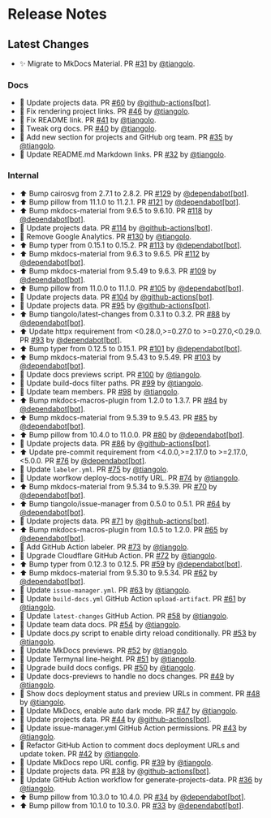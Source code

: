 # Release Notes

## Latest Changes

* ✨ Migrate to MkDocs Material. PR [#31](https://github.com/tiangolo/tiangolo.com/pull/31) by [@tiangolo](https://github.com/tiangolo).

### Docs

* 🔧 Update projects data. PR [#60](https://github.com/tiangolo/tiangolo.com/pull/60) by [@github-actions[bot]](https://github.com/apps/github-actions).
* 📝 Fix rendering project links. PR [#46](https://github.com/tiangolo/tiangolo.com/pull/46) by [@tiangolo](https://github.com/tiangolo).
* 📝 Fix README link. PR [#41](https://github.com/tiangolo/tiangolo.com/pull/41) by [@tiangolo](https://github.com/tiangolo).
* 📝 Tweak org docs. PR [#40](https://github.com/tiangolo/tiangolo.com/pull/40) by [@tiangolo](https://github.com/tiangolo).
* 📝 Add new section for projects and GitHub org team. PR [#35](https://github.com/tiangolo/tiangolo.com/pull/35) by [@tiangolo](https://github.com/tiangolo).
* 📝 Update README.md Markdown links. PR [#32](https://github.com/tiangolo/tiangolo.com/pull/32) by [@tiangolo](https://github.com/tiangolo).

### Internal

* ⬆ Bump cairosvg from 2.7.1 to 2.8.2. PR [#129](https://github.com/tiangolo/tiangolo.com/pull/129) by [@dependabot[bot]](https://github.com/apps/dependabot).
* ⬆ Bump pillow from 11.1.0 to 11.2.1. PR [#121](https://github.com/tiangolo/tiangolo.com/pull/121) by [@dependabot[bot]](https://github.com/apps/dependabot).
* ⬆ Bump mkdocs-material from 9.6.5 to 9.6.10. PR [#118](https://github.com/tiangolo/tiangolo.com/pull/118) by [@dependabot[bot]](https://github.com/apps/dependabot).
* 🔧 Update projects data. PR [#114](https://github.com/tiangolo/tiangolo.com/pull/114) by [@github-actions[bot]](https://github.com/apps/github-actions).
* 🔧 Remove Google Analytics. PR [#130](https://github.com/tiangolo/tiangolo.com/pull/130) by [@tiangolo](https://github.com/tiangolo).
* ⬆ Bump typer from 0.15.1 to 0.15.2. PR [#113](https://github.com/tiangolo/tiangolo.com/pull/113) by [@dependabot[bot]](https://github.com/apps/dependabot).
* ⬆ Bump mkdocs-material from 9.6.3 to 9.6.5. PR [#112](https://github.com/tiangolo/tiangolo.com/pull/112) by [@dependabot[bot]](https://github.com/apps/dependabot).
* ⬆ Bump mkdocs-material from 9.5.49 to 9.6.3. PR [#109](https://github.com/tiangolo/tiangolo.com/pull/109) by [@dependabot[bot]](https://github.com/apps/dependabot).
* ⬆ Bump pillow from 11.0.0 to 11.1.0. PR [#105](https://github.com/tiangolo/tiangolo.com/pull/105) by [@dependabot[bot]](https://github.com/apps/dependabot).
* 🔧 Update projects data. PR [#104](https://github.com/tiangolo/tiangolo.com/pull/104) by [@github-actions[bot]](https://github.com/apps/github-actions).
* 🔧 Update projects data. PR [#95](https://github.com/tiangolo/tiangolo.com/pull/95) by [@github-actions[bot]](https://github.com/apps/github-actions).
* ⬆ Bump tiangolo/latest-changes from 0.3.1 to 0.3.2. PR [#88](https://github.com/tiangolo/tiangolo.com/pull/88) by [@dependabot[bot]](https://github.com/apps/dependabot).
* ⬆ Update httpx requirement from <0.28.0,>=0.27.0 to >=0.27.0,<0.29.0. PR [#93](https://github.com/tiangolo/tiangolo.com/pull/93) by [@dependabot[bot]](https://github.com/apps/dependabot).
* ⬆ Bump typer from 0.12.5 to 0.15.1. PR [#101](https://github.com/tiangolo/tiangolo.com/pull/101) by [@dependabot[bot]](https://github.com/apps/dependabot).
* ⬆ Bump mkdocs-material from 9.5.43 to 9.5.49. PR [#103](https://github.com/tiangolo/tiangolo.com/pull/103) by [@dependabot[bot]](https://github.com/apps/dependabot).
* 🔨 Update docs previews script. PR [#100](https://github.com/tiangolo/tiangolo.com/pull/100) by [@tiangolo](https://github.com/tiangolo).
* 🔧 Update build-docs filter paths. PR [#99](https://github.com/tiangolo/tiangolo.com/pull/99) by [@tiangolo](https://github.com/tiangolo).
* 🔧 Update team members. PR [#98](https://github.com/tiangolo/tiangolo.com/pull/98) by [@tiangolo](https://github.com/tiangolo).
* ⬆ Bump mkdocs-macros-plugin from 1.2.0 to 1.3.7. PR [#84](https://github.com/tiangolo/tiangolo.com/pull/84) by [@dependabot[bot]](https://github.com/apps/dependabot).
* ⬆ Bump mkdocs-material from 9.5.39 to 9.5.43. PR [#85](https://github.com/tiangolo/tiangolo.com/pull/85) by [@dependabot[bot]](https://github.com/apps/dependabot).
* ⬆ Bump pillow from 10.4.0 to 11.0.0. PR [#80](https://github.com/tiangolo/tiangolo.com/pull/80) by [@dependabot[bot]](https://github.com/apps/dependabot).
* 🔧 Update projects data. PR [#86](https://github.com/tiangolo/tiangolo.com/pull/86) by [@github-actions[bot]](https://github.com/apps/github-actions).
* ⬆ Update pre-commit requirement from <4.0.0,>=2.17.0 to >=2.17.0,<5.0.0. PR [#76](https://github.com/tiangolo/tiangolo.com/pull/76) by [@dependabot[bot]](https://github.com/apps/dependabot).
* 👷 Update `labeler.yml`. PR [#75](https://github.com/tiangolo/tiangolo.com/pull/75) by [@tiangolo](https://github.com/tiangolo).
* 👷 Update worfkow deploy-docs-notify URL. PR [#74](https://github.com/tiangolo/tiangolo.com/pull/74) by [@tiangolo](https://github.com/tiangolo).
* ⬆ Bump mkdocs-material from 9.5.34 to 9.5.39. PR [#70](https://github.com/tiangolo/tiangolo.com/pull/70) by [@dependabot[bot]](https://github.com/apps/dependabot).
* ⬆ Bump tiangolo/issue-manager from 0.5.0 to 0.5.1. PR [#64](https://github.com/tiangolo/tiangolo.com/pull/64) by [@dependabot[bot]](https://github.com/apps/dependabot).
* 🔧 Update projects data. PR [#71](https://github.com/tiangolo/tiangolo.com/pull/71) by [@github-actions[bot]](https://github.com/apps/github-actions).
* ⬆ Bump mkdocs-macros-plugin from 1.0.5 to 1.2.0. PR [#65](https://github.com/tiangolo/tiangolo.com/pull/65) by [@dependabot[bot]](https://github.com/apps/dependabot).
* 👷 Add GitHub Action labeler. PR [#73](https://github.com/tiangolo/tiangolo.com/pull/73) by [@tiangolo](https://github.com/tiangolo).
* 👷 Upgrade Cloudflare GitHub Action. PR [#72](https://github.com/tiangolo/tiangolo.com/pull/72) by [@tiangolo](https://github.com/tiangolo).
* ⬆ Bump typer from 0.12.3 to 0.12.5. PR [#59](https://github.com/tiangolo/tiangolo.com/pull/59) by [@dependabot[bot]](https://github.com/apps/dependabot).
* ⬆ Bump mkdocs-material from 9.5.30 to 9.5.34. PR [#62](https://github.com/tiangolo/tiangolo.com/pull/62) by [@dependabot[bot]](https://github.com/apps/dependabot).
* 👷 Update `issue-manager.yml`. PR [#63](https://github.com/tiangolo/tiangolo.com/pull/63) by [@tiangolo](https://github.com/tiangolo).
* 👷 Update `build-docs.yml` GitHub Action `upload-artifact`. PR [#61](https://github.com/tiangolo/tiangolo.com/pull/61) by [@tiangolo](https://github.com/tiangolo).
* 👷 Update `latest-changes` GitHub Action. PR [#58](https://github.com/tiangolo/tiangolo.com/pull/58) by [@tiangolo](https://github.com/tiangolo).
* 📝 Update team data docs. PR [#54](https://github.com/tiangolo/tiangolo.com/pull/54) by [@tiangolo](https://github.com/tiangolo).
* 🔨 Update docs.py script to enable dirty reload conditionally. PR [#53](https://github.com/tiangolo/tiangolo.com/pull/53) by [@tiangolo](https://github.com/tiangolo).
* 🔧 Update MkDocs previews. PR [#52](https://github.com/tiangolo/tiangolo.com/pull/52) by [@tiangolo](https://github.com/tiangolo).
* 💄 Update Termynal line-height. PR [#51](https://github.com/tiangolo/tiangolo.com/pull/51) by [@tiangolo](https://github.com/tiangolo).
* 👷 Upgrade build docs configs. PR [#50](https://github.com/tiangolo/tiangolo.com/pull/50) by [@tiangolo](https://github.com/tiangolo).
* 👷 Update docs-previews to handle no docs changes. PR [#49](https://github.com/tiangolo/tiangolo.com/pull/49) by [@tiangolo](https://github.com/tiangolo).
* 👷 Show docs deployment status and preview URLs in comment. PR [#48](https://github.com/tiangolo/tiangolo.com/pull/48) by [@tiangolo](https://github.com/tiangolo).
* 🔧 Update MkDocs, enable auto dark mode. PR [#47](https://github.com/tiangolo/tiangolo.com/pull/47) by [@tiangolo](https://github.com/tiangolo).
* 🔧 Update projects data. PR [#44](https://github.com/tiangolo/tiangolo.com/pull/44) by [@github-actions[bot]](https://github.com/apps/github-actions).
* 👷 Update issue-manager.yml GitHub Action permissions. PR [#43](https://github.com/tiangolo/tiangolo.com/pull/43) by [@tiangolo](https://github.com/tiangolo).
* 👷 Refactor GitHub Action to comment docs deployment URLs and update token. PR [#42](https://github.com/tiangolo/tiangolo.com/pull/42) by [@tiangolo](https://github.com/tiangolo).
* 🔧 Update MkDocs repo URL config. PR [#39](https://github.com/tiangolo/tiangolo.com/pull/39) by [@tiangolo](https://github.com/tiangolo).
* 🔧 Update projects data. PR [#38](https://github.com/tiangolo/tiangolo.com/pull/38) by [@github-actions[bot]](https://github.com/apps/github-actions).
* 🔧 Update GitHub Action workflow for generate-projects-data. PR [#36](https://github.com/tiangolo/tiangolo.com/pull/36) by [@tiangolo](https://github.com/tiangolo).
* ⬆ Bump pillow from 10.3.0 to 10.4.0. PR [#34](https://github.com/tiangolo/tiangolo.com/pull/34) by [@dependabot[bot]](https://github.com/apps/dependabot).
* ⬆ Bump pillow from 10.1.0 to 10.3.0. PR [#33](https://github.com/tiangolo/tiangolo.com/pull/33) by [@dependabot[bot]](https://github.com/apps/dependabot).
